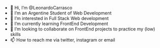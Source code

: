 - 👋 Hi, I’m @LeonardoCarrasco
- 🧑 I’m an Argentine Student of Web Development
- 👀 I’m interested in Full Stack Web development
- 🌱 I’m currently learning  FrontEnd Development
- 💞️ I’m looking to collaborate on FrontEnd projects to practice my (low) skills 
- 📫 How to reach me via twitter, instagram or email

<!---
LeonardoCarrasco/LeonardoCarrasco is a ✨ special ✨ repository because its `README.md` (this file) appears on your GitHub profile.
You can click the Preview link to take a look at your changes.
--->
